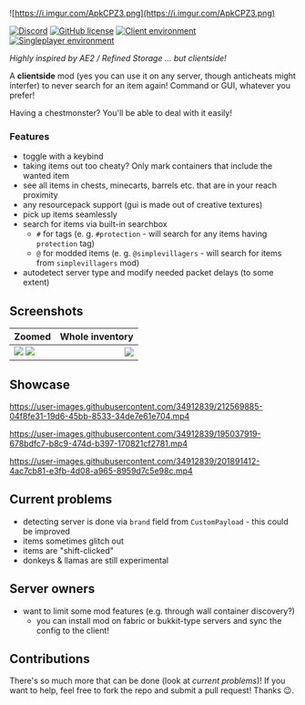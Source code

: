 ![https://i.imgur.com/ApkCPZ3.png](https://i.imgur.com/ApkCPZ3.png)

[![Discord](https://img.shields.io/discord/797713290545332235?logo=discord&style=flat-square)](https://discord.gg/9PAesuHFnp)
[![GitHub license](https://img.shields.io/github/license/samolego/ClientStorage?style=flat-square)](https://github.com/samolego/ClientStorage/blob/master/LICENSE)
[![Client environment](https://img.shields.io/badge/Environment-client-green?style=flat-square)](https://github.com/samolego/ClientStorage)
[![Singleplayer environment](https://img.shields.io/badge/Environment-singleplayer-yellow?style=flat-square)](https://github.com/samolego/ClientStorage)

*Highly inspired by AE2 / Refined Storage ... but clientside!*

A **clientside** mod (yes you can use it on any server,
though anticheats might interfer) to never search
for an item again! Command or GUI, whatever you prefer!

Having a chestmonster? You'll be able to deal with it
easily!

### Features
* toggle with a keybind
* taking items out too cheaty? Only mark containers that include the wanted item
* see all items in chests, minecarts, barrels etc. that are in your reach proximity
* any resourcepack support (gui is made out of creative textures)
* pick up items seamlessly
* search for items via built-in searchbox
    * `#` for tags (e. g. `#protection` - will search for any items having `protection` tag) 
    * `@` for modded items (e. g. `@simplevillagers` - will search for items from `simplevillagers` mod)
* autodetect server type and modify needed packet delays (to some extent)

## Screenshots

| Zoomed      | Whole inventory|
| ----------- | -------------: |
| <img src="https://user-images.githubusercontent.com/34912839/197386601-34e257da-a8f3-4c1b-8def-3e794f7b925a.png"> <img src="https://user-images.githubusercontent.com/34912839/197386743-156db4e8-f9a0-44ca-86c2-6542838074de.png"> | <img src="https://user-images.githubusercontent.com/34912839/197386793-1d4da9ad-b6a9-462c-951a-4bdbb405fa75.png"> |


## Showcase

https://user-images.githubusercontent.com/34912839/212569885-04f8fe31-19d6-45bb-8533-34de7e61e704.mp4

https://user-images.githubusercontent.com/34912839/195037919-678bdfc7-b8c9-474d-b397-170821cf2781.mp4

https://user-images.githubusercontent.com/34912839/201891412-4ac7cb81-e3fb-4d08-a965-8959d7c5e98c.mp4

## Current problems

* detecting server is done via `brand` field from `CustomPayload` - this could be improved
* items sometimes glitch out
* items are "shift-clicked"
* donkeys & llamas are still experimental

## Server owners
* want to limit some mod features (e.g. through wall container discovery?)
    * you can install mod on fabric or bukkit-type servers and sync the config to the client!

## Contributions

There's so much more that can be done (look at *current problems*)! If you want to help,
feel free to fork the repo and submit a pull request! Thanks :wink:.

